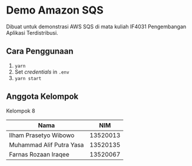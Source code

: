 # Demo Amazon SQS

Dibuat untuk demonstrasi AWS SQS di mata kuliah IF4031 Pengembangan Aplikasi Terdistribusi.

## Cara Penggunaan

1.  `yarn`
2.  Set _credentials_ in `.env`
3.  `yarn start`

## Anggota Kelompok

Kelompok 8

| Nama                     | NIM      |
| ------------------------ | -------- |
| Ilham Prasetyo Wibowo    | 13520013 |
| Muhammad Alif Putra Yasa | 13520135 |
| Farnas Rozaan Iraqee     | 13520067 |
